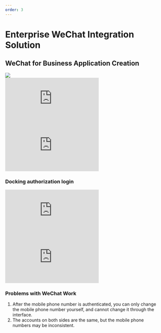 ```yaml
---
order: 3
---
```


# Enterprise WeChat Integration Solution

## WeChat for Business Application Creation

![](https://upload.jeecg.com/jeecg/help/jeecgback/images/screenshot_1585649860928.png)  
![](https://lfs.k.topthink.com/lfs/dacd290cf4b13728953f2b33d7b4a3797eb8fcc09812efa99bb2da873ac98aab.dat)  
![](https://lfs.k.topthink.com/lfs/6b15f4a897dd386b9e06b1ab76af665475fdd1a452bb221e798ccd3ec1fe36d4.dat)

### Docking authorization login

![](https://lfs.k.topthink.com/lfs/e26c41d1e5879d2c8c5168e3c8ffad19c20b509030051a613551eb3473dbac9f.dat)  
![](https://lfs.k.topthink.com/lfs/b88398b9e625a4b166b6e8ce4b44c83e8ae904b06b959c8a556a45c5f4228094.dat)

### Problems with WeChat Work

1.  After the mobile phone number is authenticated, you can only change the mobile phone number yourself, and cannot change it through the interface.
2.  The accounts on both sides are the same, but the mobile phone numbers may be inconsistent.
